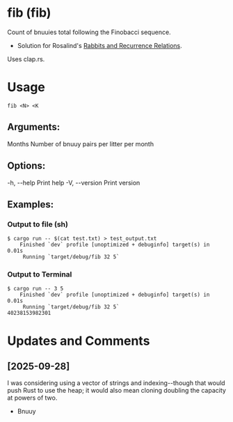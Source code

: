 # fib (fib)

Count of bnuuies total following the Finobacci sequence.
- Solution for Rosalind's [Rabbits and Recurrence Relations](https://rosalind.info/problems/fib/).

Uses clap.rs.

# Usage
```
fib <N> <K
```
## Arguments:
  <N>  Months
  <K>  Number of bnuuy pairs per litter per month

## Options:
  -h, --help     Print help
  -V, --version  Print version

## Examples:

### Output to file (sh)
```
$ cargo run -- $(cat test.txt) > test_output.txt
    Finished `dev` profile [unoptimized + debuginfo] target(s) in 0.01s
     Running `target/debug/fib 32 5`
```

### Output to Terminal
```
$ cargo run -- 3 5
    Finished `dev` profile [unoptimized + debuginfo] target(s) in 0.01s
     Running `target/debug/fib 32 5`
40238153982301
```

# Updates and Comments

## [2025-09-28]
I was considering using a vector of strings and indexing--though that would push Rust to use the heap;
it would also mean cloning doubling the capacity at powers of two.
- Bnuuy
